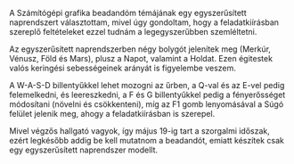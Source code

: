 A Számítógépi grafika beadandóm témájának egy egyszerűsített naprendszert választottam, mivel úgy gondoltam, hogy a feladatkiírásban szereplő feltételeket ezzel tudnám a legegyszerűbben szemléltetni. 

Az egyszerűsített naprendszerben négy bolygót jelenítek meg (Merkúr, Vénusz, Föld és Mars), plusz a Napot, valamint a Holdat. Ezen égitestek valós keringési sebességeinek arányát is figyelembe veszem.

A W-A-S-D billentyűkkel lehet mozogni az űrben, a Q-val és az E-vel pedig felemelkedni, és leereszkedni, a F és G billentyűkkel pedig a fényerősséget módosítani (növelni és csökkenteni), míg az F1 gomb lenyomásával a Súgó felület jelenik meg, ahogy a feladatkiírásban is szerepel.

Mivel végzős hallgató vagyok, így május 19-ig tart a szorgalmi időszak, ezért legkésőbb addig be kell mutatnom a beadandót, emiatt készítek csak egy egyszerűsített naprendszer modellt.

